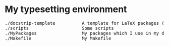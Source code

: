 # My typesetting environment

<pre>
./docstrip-template          A template for LaTeX packages (with docstrip)
./scripts                    Some scripts
./MyPackages                 My packages which I use in my document templates
./Makefile                   My Makefile
</pre>
